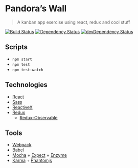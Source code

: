 # Pandora’s Wall

> A kanban app exercise using react, redux and cool stuff

[![Build Status](https://travis-ci.org/Jberivera/pandoras-wall.svg?branch=master)](https://travis-ci.org/Jberivera/pandoras-wall)
[![Dependency Status](https://david-dm.org/jberivera/pandoras-wall.svg)](https://david-dm.org/jberivera/pandoras-wall)
[![devDependency Status](https://david-dm.org/jberivera/pandoras-wall/dev-status.svg)](https://david-dm.org/jberivera/pandoras-wall?type=dev)

## Scripts

- `npm start`
- `npm test`
- `npm test:watch`

## Technologies

- [React](https://facebook.github.io/react/)
- [Sass](http://sass-lang.com/)
- [ReactiveX](https://github.com/ReactiveX/rxjs)
- [Redux](https://github.com/reactjs/redux)
  - [Redux-Observable](https://github.com/redux-observable/redux-observable)

## Tools

- [Webpack](https://webpack.github.io/)
- [Babel](https://babeljs.io/)
- [Mocha](https://mochajs.org/) + [Expect](https://github.com/mjackson/expect) + [Enzyme](https://github.com/airbnb/enzyme)
- [Karma](https://karma-runner.github.io/) + [Phantomjs](http://phantomjs.org/)
